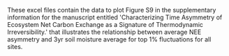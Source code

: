 These excel files contain the data to plot Figure S9 in the supplementary information for the manuscript entitled 'Characterizing Time Asymmetry of Ecosystem Net Carbon Exchange as a Signature of Thermodynamic Irreversibility.' that illustrates the relationship between average NEE asymmetry and 3yr soil moisture average for top 1% fluctuations for all sites.
